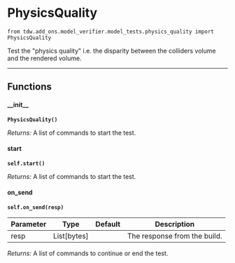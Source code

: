 # PhysicsQuality

`from tdw.add_ons.model_verifier.model_tests.physics_quality import PhysicsQuality`

Test the "physics quality" i.e. the disparity between the colliders volume and the rendered volume.

***

## Functions

#### \_\_init\_\_

**`PhysicsQuality()`**

_Returns:_  A list of commands to start the test.

#### start

**`self.start()`**

_Returns:_  A list of commands to start the test.

#### on_send

**`self.on_send(resp)`**


| Parameter | Type | Default | Description |
| --- | --- | --- | --- |
| resp |  List[bytes] |  | The response from the build. |

_Returns:_  A list of commands to continue or end the test.

